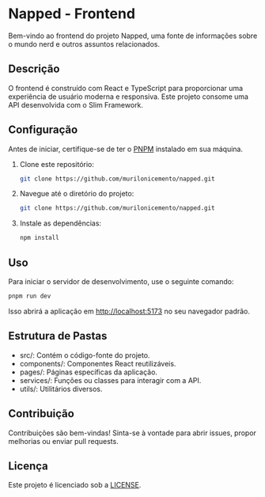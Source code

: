 # Napped - Frontend

Bem-vindo ao frontend do projeto Napped, uma fonte de informações sobre o mundo nerd e outros assuntos relacionados.

## Descrição

O frontend é construído com React e TypeScript para proporcionar uma experiência de usuário moderna e responsiva. Este projeto consome uma API desenvolvida com o Slim Framework.

## Configuração

Antes de iniciar, certifique-se de ter o [PNPM](https://pnpm.io) instalado em sua máquina.

1. Clone este repositório:

   ```bash
   git clone https://github.com/murilonicemento/napped.git
   ```

2. Navegue até o diretório do projeto:

   ```bash
   git clone https://github.com/murilonicemento/napped.git
   ```

3. Instale as dependências:

   ```bash
   npm install
   ```

## Uso

Para iniciar o servidor de desenvolvimento, use o seguinte comando:

```bash
pnpm run dev
```

Isso abrirá a aplicação em <http://localhost:5173> no seu navegador padrão.

## Estrutura de Pastas

- src/: Contém o código-fonte do projeto.
- components/: Componentes React reutilizáveis.
- pages/: Páginas específicas da aplicação.
- services/: Funções ou classes para interagir com a API.
- utils/: Utilitários diversos.

## Contribuição

Contribuições são bem-vindas! Sinta-se à vontade para abrir issues, propor melhorias ou enviar pull requests.

## Licença

Este projeto é licenciado sob a [LICENSE](LICENSE).

